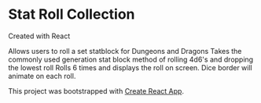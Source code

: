 # Stat Roll Collection

Created with React

Allows users to roll a set statblock for Dungeons and Dragons
Takes the commonly used generation stat block method of rolling 4d6's and dropping the lowest roll
Rolls 6 times and displays the roll on screen. Dice border will animate on each roll.

This project was bootstrapped with [Create React App](https://github.com/facebook/create-react-app).
